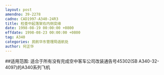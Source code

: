 ```yaml
---
layout: post
amendno: 39-2278
cadno: CAD1997-A340-24R3
title: 检查中起落架右内侧突缘
date: 1998-08-19 00:00:00 +0800
effdate: 1998-08-23 00:00:00 +0800
tag: A340
categories: 民航华东管理局适航处
author: 何正华
---
```


##适用范围:
适合于所有没有完成空中客车公司改装通告号45302(SB A340-32-4097)的A340系列飞机

